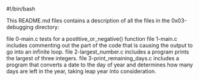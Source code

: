 #!/bin/bash

This README.md files contains a description of all the files in the 0x03-debugging directory:

file 0-main.c tests for a postitive_or_negative() function
file 1-main.c includes commenting out the part of the code that is causing the output to go into an infinite loop.
file 2-largest_number.c includes a program prints the largest of three integers.
file 3-print_remaining_days.c includes a program that converts a date to the day of year and determines how many days are left in the year, taking leap year into consideration.
